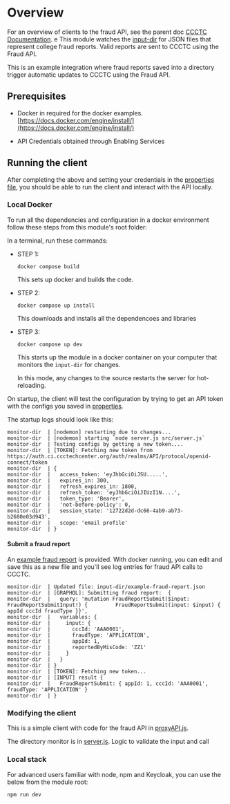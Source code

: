 # Overview

For an overview of clients to the fraud API, see the parent doc [CCCTC Documentation](../README.md#ccctc-documentation).
e
This module watches the [input-dir](./input-dir/) for JSON files that represent college fraud reports.  Valid reports are sent to CCCTC using the Fraud API.

This is an example integration where fraud reports saved into a directory trigger automatic updates to CCCTC using the Fraud API.


## Prerequisites 

   - Docker in required for the docker examples. [https://docs.docker.com/engine/install/](https://docs.docker.com/engine/install/)

   - API Credentials obtained through Enabling Services

## Running the client

After completing the above and setting your credentials in the [properties file](./.env),  you should be able to run the client and interact with the API locally.

### Local Docker

To run all the dependencies and configuration in a docker environment follow these steps from this module's root folder: 

In a terminal, run these commands: 

- STEP 1: 

   `docker compose build`
   
   This sets up docker and builds the code.

- STEP 2: 

   `docker compose up install`

   This downloads and installs all the dependencoes and libraries

- STEP 3: 

   `docker compose up dev`

   This starts up the module in a docker container on your computer that monitors the `input-dir` for changes.
   
   In this mode, any changes to the source restarts the server for hot-reloading.

On startup, the client will test the configuration by trying to get an API token with the configs you saved in [properties](./.env).

The startup logs should look like this:
```
monitor-dir  | [nodemon] restarting due to changes...
monitor-dir  | [nodemon] starting `node server.js src/server.js`
monitor-dir  | Testing configs by getting a new token....
monitor-dir  | [TOKEN]: Fetching new token from https://auth.ci.ccctechcenter.org/auth/realms/API/protocol/openid-connect/token
monitor-dir  | {
monitor-dir  |   access_token: 'eyJhbGciOiJSU.....',
monitor-dir  |   expires_in: 300,
monitor-dir  |   refresh_expires_in: 1800,
monitor-dir  |   refresh_token: 'eyJhbGciOiJIUzI1N....',
monitor-dir  |   token_type: 'Bearer',
monitor-dir  |   'not-before-policy': 0,
monitor-dir  |   session_state: '12722d2d-dc66-4ab9-ab73-b2680e03d943',
monitor-dir  |   scope: 'email profile'
monitor-dir  | }

```

#### Submit a fraud report

An [example fraud report](./input-dir/example-fraud-report.json) is provided.  With docker running, you can edit and save this as a new file and you'll see log entries for fraud API calls to CCCTC.

```
monitor-dir  | Updated file: input-dir/example-fraud-report.json
monitor-dir  | [GRAPHQL]: Submitting fraud report:  {
monitor-dir  |   query: 'mutation FraudReportSubmit($input: FraudReportSubmitInput!) {         FraudReportSubmit(input: $input) { appId cccId fraudType }}',
monitor-dir  |   variables: {
monitor-dir  |     input: {
monitor-dir  |       cccId: 'AAA0001',
monitor-dir  |       fraudType: 'APPLICATION',
monitor-dir  |       appId: 1,
monitor-dir  |       reportedByMisCode: 'ZZ1'
monitor-dir  |     }
monitor-dir  |   }
monitor-dir  | }
monitor-dir  | [TOKEN]: Fetching new token...
monitor-dir  | [INPUT] result {
monitor-dir  |   FraudReportSubmit: { appId: 1, cccId: 'AAA0001', fraudType: 'APPLICATION' }
monitor-dir  | }
```

### Modifying the client

This is a simple client with code for the fraud API in [proxyAPI.js](./src/proxyAPI.js).

The directory monitor is in [server.js](./src/server.js).  Logic to validate the input and call 

### Local stack

For advanced users familiar with node, npm and Keycloak, you can use the below from the module root: 

`npm run dev`
